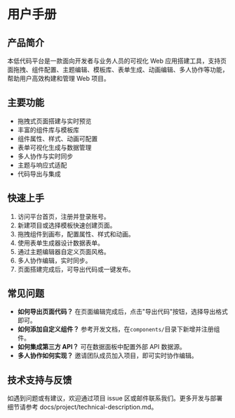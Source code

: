 # 用户手册

## 产品简介

本低代码平台是一款面向开发者与业务人员的可视化 Web 应用搭建工具，支持页面拖拽、组件配置、主题编辑、模板库、表单生成、动画编辑、多人协作等功能，帮助用户高效构建和管理 Web 项目。

## 主要功能

- 拖拽式页面搭建与实时预览
- 丰富的组件库与模板库
- 组件属性、样式、动画可配置
- 表单可视化生成与数据管理
- 多人协作与实时同步
- 主题与响应式适配
- 代码导出与集成

## 快速上手

1. 访问平台首页，注册并登录账号。
2. 新建项目或选择模板快速创建页面。
3. 拖拽组件到画布，配置属性、样式和动画。
4. 使用表单生成器设计数据表单。
5. 通过主题编辑器自定义页面风格。
6. 多人协作编辑，实时同步。
7. 页面搭建完成后，可导出代码或一键发布。

## 常见问题

- **如何导出页面代码？**
  在页面编辑完成后，点击"导出代码"按钮，选择导出格式即可。
- **如何添加自定义组件？**
  参考开发文档，在`components/`目录下新增并注册组件。
- **如何集成第三方 API？**
  可在数据面板中配置外部 API 数据源。
- **多人协作如何实现？**
  邀请团队成员加入项目，即可实时协作编辑。

## 技术支持与反馈

如遇到问题或有建议，欢迎通过项目 issue 区或邮件联系我们。更多开发与部署细节请参考 docs/project/technical-description.md。
